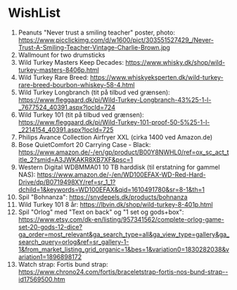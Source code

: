 # WishList
1. Peanuts "Never trust a smiling teacher" poster, photo: https://www.picclickimg.com/d/w1600/pict/303551527429_/Never-Trust-A-Smiling-Teacher-Vintage-Charlie-Brown.jpg
2. Wallmount for two drumsticks
3. Wild Turkey Masters Keep Decades: https://www.whisky.dk/shop/wild-turkey-masters-8406p.html
4. Wild Turkey Rare Breed: https://www.whiskyeksperten.dk/wild-turkey-rare-breed-bourbon-whiskey-58-4.html
5. Wild Turkey Longbranch (tit på tilbud ved grænsen): https://www.fleggaard.dk/pi/Wild-Turkey-Longbranch-43%25-1-l-_7677524_40391.aspx?locId=724
6. Wild Turkey 101 (tit på tilbud ved grænsen): https://www.fleggaard.dk/pi/Wild-Turkey-101-proof-50-5%25-1-l-_2214154_40391.aspx?locId=725
7. Philips Avance Collection Airfryer XXL (cirka 1400 ved Amazon.de)
8. Bose QuietComfort 20 Carrying Case - Black: https://www.amazon.de/-/en/gp/product/B00Y8NWHL0/ref=ox_sc_act_title_2?smid=A3JWKAKR8XB7XF&psc=1
9. Western Digital WDBMMA01 10 TB harddisk (til erstatning for gammel NAS): https://www.amazon.de/-/en/WD100EFAX-WD-Red-Hard-Drive/dp/B0719498XY/ref=sr_1_1?dchild=1&keywords=WD100EFAX&qid=1610491780&sr=8-1&th=1
10. Spil "Bohnanza": https://snydepels.dk/products/bohnanza
11. Wild Turkey 101 8 år: https://lbvin.dk/shop/wild-turkey-8-401p.html
12. Spil "Orlog" med "Text on back" og "1 set og gods+box": https://www.etsy.com/dk-en/listing/957341562/complete-orlog-game-set-20-gods-12-dice?ga_order=most_relevant&ga_search_type=all&ga_view_type=gallery&ga_search_query=orlog&ref=sr_gallery-1-1&from_market_listing_grid_organic=1&bes=1&variation0=1830282038&variation1=1896898172
13. Watch strap: Fortis bund strap: https://www.chrono24.com/fortis/braceletstrap-fortis-nos-bund-strap--id17569500.htm
